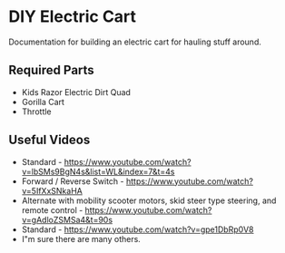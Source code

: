 # DIY Electric Cart
Documentation for building an electric cart for hauling stuff around.


## Required Parts
- Kids Razor Electric Dirt Quad
- Gorilla Cart
- Throttle

## Useful Videos
- Standard - https://www.youtube.com/watch?v=lbSMs9BgN4s&list=WL&index=7&t=4s
- Forward / Reverse Switch - https://www.youtube.com/watch?v=5IfXxSNkaHA
- Alternate with mobility scooter motors, skid steer type steering, and remote control - https://www.youtube.com/watch?v=gAdloZSMSa4&t=90s
- Standard - https://www.youtube.com/watch?v=gpe1DbRp0V8
- I"m sure there are many others.
